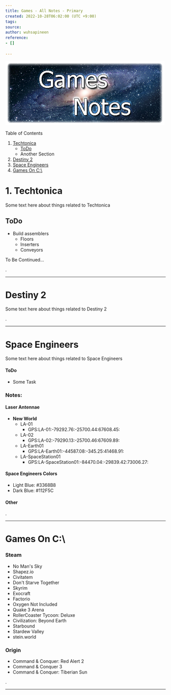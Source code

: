 ```yaml
---
title: Games - All Notes - Primary
created: 2022-10-28T06:02:00 (UTC +9:00)
tags: 
source: 
author: wuhsapineen
reference:
- []

---
```

![Games Notes](./../images/games-notes.png)

Table of Contents

1.   [Techtonica][1]
        -   [ToDo][1-1]
        -   Another Section
1.  [Destiny 2][2]
1.  [Space Engineers][3]
1.  [Games On C:\\][4]


<span id="techtonica"> </span>

# 1. Techtonica 
Some text here about things related to Techtonica

<span id="techtonica_todo"></span>

## ToDo 
-   Build assemblers
    -   Floors
    -   Inserters
    -   Conveyors

To Be Continued...

. 

---
<span id="destiny_2"></span>

# Destiny 2 
Some text here about things related to Destiny 2

. 

---
<span id="space_engineers"></span>

# Space Engineers 
Some text here about things related to Space Engineers

#### ToDo
-   Some Task

### Notes:

#### Laser Antennae
-   **New World**
    -   LA-01
        -   GPS:LA-01:-79292.76:-25700.44:67608.45:
    -   LA-02
        -   GPS:LA-02:-79290.13:-25700.46:67609.89:
    -   LA-Earth01
        -   GPS:LA-Earth01:-44587.08:-345.25:41468.91:
    -   LA-SpaceStation01
        -   GPS:LA-SpaceStation01:-84470.04:-29839.42:73006.27:

#### Space Engineers Colors
-   Light Blue: #3368B8
-   Dark Blue: #112F5C

#### Other


.

---
# Games On C:\

### Steam
- No Man's Sky
- Shapez.io
- Civitatem
- Don't Starve Together
- Skyrim
- Exocraft
- Factorio
- Oxygen Not Included
- Quake 3 Arena
- RollerCoaster Tycoon: Deluxe
- Civilization: Beyond Earth
- Starbound
- Stardew Valley
- stein.world

### Origin
- Command & Conquer: Red Alert 2
- Command & Conquer 3
- Command & Conquer: Tiberian Sun

.

---


<!-- Reference-Style Links -->
[1]: #techtonica "Techtonica game notes"
[1-1]: #techtonica_todo "Techtonica - ToDo"
[2]: #destiny_2 "Destiny 2 game notes"
[3]: #space_engineers "Space Engineers game notes"
[4]: #games-on-c "Games on C drive"